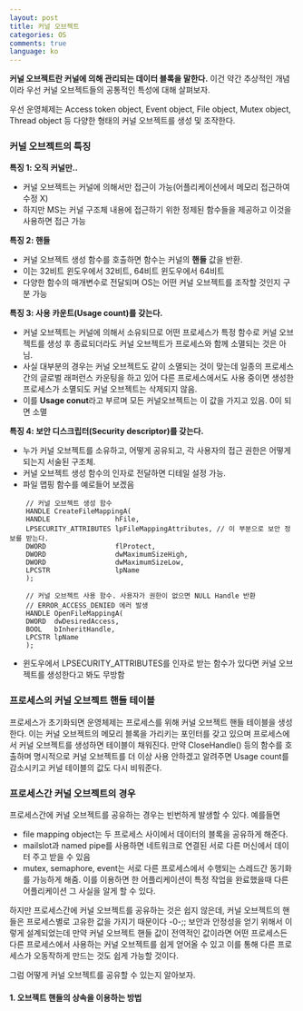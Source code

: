 ```yaml
---
layout: post
title: 커널 오브젝트
categories: OS
comments: true
language: ko
---
```




**커널 오브젝트란 커널에 의해 관리되는 데이터 블록을 말한다.**
이건 약간 추상적인 개념이라 우선 커널 오브젝트들의 공통적인 특성에 대해 살펴보자.

우선 운영체제는 Access token object, Event object, File object, Mutex object, Thread object 등 다양한 형태의 커널 오브젝트를 생성 및 조작한다.

### 커널 오브젝트의 특징

**특징 1: 오직 커널만..**

- 커널 오브젝트는 커널에 의해서만 접근이 가능(어플리케이션에서 메모리 접근하여 수정 X)
- 하지만 MS는 커널 구조체 내용에 접근하기 위한 정제된 함수들을 제공하고 이것을 사용하면 접근 가능

**특징 2: 핸들**
- 커널 오브젝트 생성 함수를 호출하면 함수는 커널의 **핸들** 값을 반환.
- 이는 32비트 윈도우에서 32비트, 64비트 윈도우에서 64비트
- 다양한 함수의 매개변수로 전달되며 OS는 어떤 커널 오브젝트를 조작할 것인지 구분 가능

**특징 3: 사용 카운트(Usage count)를 갖는다.**
- 커널 오브젝트는 커널에 의해서 소유되므로 어떤 프로세스가 특정 함수로 커널 오브젝트를 생성 후 종료되더라도 커널 오브젝트가 프로세스와 함께 소멸되는 것은 아님.
- 사실 대부분의 경우는 커널 오브젝트도 같이 소멸되는 것이 맞는데 일종의 프로세스간의 글로벌 래퍼런스 카운팅을 하고 있어 다른 프로세스에서도 사용 중이면 생성한 프로세스가 소멸되도 커널 오브젝트는 삭제되지 않음.
- 이를 **Usage conut**라고 부르며 모든 커널오브젝트는 이 값을 가지고 있음. 0이 되면 소멸

**특징 4: 보안 디스크립터(Security descriptor)를 갖는다.**
- 누가 커널 오브젝트를 소유하고, 어떻게 공유되고, 각 사용자의 접근 권한은 어떻게 되는지 서술된 구조체.
- 커널 오브젝트 생성 함수의 인자로 전달하면 디테일 설정 가능.
- 파일 맵핑 함수를 예로들어 보겠음
```
    // 커널 오브젝트 생성 함수
    HANDLE CreateFileMappingA(
    HANDLE                hFile,
    LPSECURITY_ATTRIBUTES lpFileMappingAttributes, // 이 부분으로 보안 정보를 받는다.
    DWORD                 flProtect,
    DWORD                 dwMaximumSizeHigh,
    DWORD                 dwMaximumSizeLow,
    LPCSTR                lpName
    );

    // 커널 오브젝트 사용 함수. 사용자가 권한이 없으면 NULL Handle 반환
    // ERROR_ACCESS_DENIED 에러 발생
    HANDLE OpenFileMappingA(
    DWORD  dwDesiredAccess,
    BOOL   bInheritHandle,
    LPCSTR lpName
    );
```
- 윈도우에서 LPSECURITY_ATTRIBUTES를 인자로 받는 함수가 있다면 커널 오브젝트를 생성한다고 봐도 무방함

### 프로세스의 커널 오브젝트 핸들 테이블

프로세스가 초기화되면 운영체제는 프로세스를 위해 커널 오브젝트 핸들 테이블을 생성한다.
이는 커널 오브젝트의 메모리 블록을 가리키는 포인터를 갖고 있으며 프로세스에서 커널 오브젝트를 생성하면 테이블이 채워진다.
만약 CloseHandle() 등의 함수를 호출하며 명시적으로 커널 오브젝트를 더 이상 사용 안하겠고 알려주면 Usage count를 감소시키고 커널 테이블의 값도 다시 비워준다.

### 프로세스간 커널 오브젝트의 경우

프로세스간에 커널 오브젝트를 공유하는 경우는 빈번하게 발생할 수 있다. 예를들면
- file mapping object는 두 프로세스 사이에서 데이터의 블록을 공유하게 해준다.
- mailslot과 named pipe를 사용하면 네트워크로 연결된 서로 다른 머신에서 데이터 주고 받을 수 있음
- mutex, semaphore, event는 서로 다른 프로세스에서 수행되는 스레드간 동기화를 가능하게 해줌. 이를 이용하면 한 어플리케이션이 특정 작업을 완료했을때 다른 어플리케이션 그 사실을 알게 할 수 있다.

하지만 프로세스간에 커널 오브젝트를 공유하는 것은 쉽지 않은데, 커널 오브젝트의 핸들은 프로세스별로 고유한 값을 가지기 때문이다 -0-;; 보안과 안정성을 얻기 위해서 이렇게 설계되었는데 만약 커널 오브젝트 핸들 값이 전역적인 값이라면 어떤 프로세스든 다른 프로세스에서 사용하는 커널 오브젝트를 쉽게 얻어올 수 있고 이를 통해 다른 프로세스가 오동작하게 만드는 것도 쉽게 가능할 것이다.

그럼 어떻게 커널 오브젝트를 공유할 수 있는지 알아보자.

#### 1. 오브젝트 핸들의 상속을 이용하는 방법

